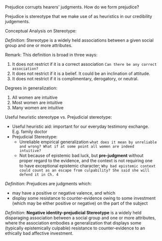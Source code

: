 Prejudice corrupts hearers' judgments. How do we form prejudice?

Prejudice is stereotype that we make use of as heuristics in our credibility judgements.

Conceptual Analysis on Stereotype:

*Definition*: Stereotype is a widely held associations between a given social group and one or more attributes.

Remark: This definition is broad in three ways:
1. It does not restrict if it is a correct association `Can there be any correct association?`
2. It does not restrict if it is a belief. It could be an inclination of attitude.
3. It does not restrict if it is complimentary, derogatory, or neutral.

Degrees in generalization:
1. All women are intuitive
2. Most women are intuitive
3. Many women are intuitive


Useful heuristic stereotype vs. Prejudicial stereotype:
- Useful heuristic aid: important for our everyday testimony exchange. E.g. family doctor
- Prejudicial Stereotype:
    - Unreliable empirical generalization `what does it mean by unreliable and wrong? What if at some point all women are indeed intuitive?`
    - Not because of epistemic bad luck, but **pre-judgment** without proper regard to the evidence, and the context is not requiring one to have exceptional epistemic character;     `Why bad epistemic context could count as an escape from culpability? She said she will defend it in Ch. 4`

*Definition:* Prejudices are judgments which: 
- may have a positive or negative valence, and which 
- display some resistance to counter-evidence owing to some investment (which may be either positive or negative) on the part of the subject


*Definition*: **Negative identity-prejudicial Stereotype** is a widely held disparaging association between a social group and one or more attributes, where the association embodies a generalization that displays some (typically epistemically culpable) resistance to counter-evidence to an ethically bad affective investment.



